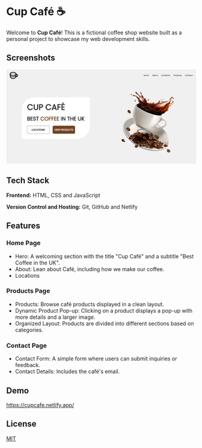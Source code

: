 
# Cup Café ☕️

Welcome to **Cup Café**! This is a fictional coffee shop website built as a personal project to showcase my web development skills. 

## Screenshots

![CupCafe Screenshot](https://github.com/leakoo/CupCafe/raw/main/Images/CupCafe.png)


## Tech Stack

**Frontend:** HTML, CSS and JavaScript

**Version Control and Hosting:** Git, GitHub and Netlify


## Features

### Home Page
- Hero: A welcoming section with the title "Cup Café" and a subtitle "Best Coffee in the UK".
- About: Lean about Café, including how we make our coffee.
- Locations
### Products Page
- Products: Browse café products displayed in a clean layout.
- Dynamic Product Pop-up: Clicking on a product displays a pop-up with more details and a larger image.
- Organized Layout: Products are divided into different sections based on categories.
### Contact Page
- Contact Form: A simple form where users can submit inquiries or feedback.
- Contact Details: Includes the café's email.


## Demo

https://cupcafe.netlify.app/


## License

[MIT](https://choosealicense.com/licenses/mit/)
